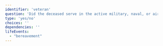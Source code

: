 ```yaml
---
identifier: 'veteran'
question: 'Did the deceased serve in the active military, naval, or air service?'
type: 'yes/no'
choices: ''
dependencies: ''
lifeEvents: 
  - "bereavement"
---
```


